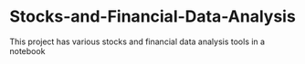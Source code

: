 # Stocks-and-Financial-Data-Analysis
This project has various stocks and financial data analysis tools in a notebook
